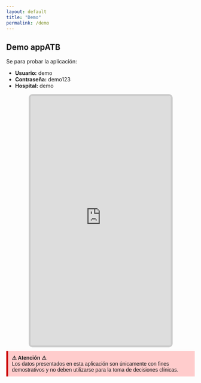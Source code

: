```yaml
---
layout: default
title: "Demo"
permalink: /demo
---
```

## Demo appATB
Se para probar la aplicación:
+ <b>Usuario:</b> demo
+ <b>Contraseña:</b> demo123
+ <b>Hospital:</b> demo

<div style="width: 375px; height: 667px;border-radius:10px; border: 5px solid #ccc; overflow: hidden; margin: 0 auto;">
    <iframe src="https:///appatb-staging.web.app" width="375" height="667" style="border: none;"></iframe>
</div>
<div style="background-color: #ffcccc; border-left: 5px solid #cc0000; padding: 10px; margin: 10px 0; font-family: Arial, sans-serif;">
    <strong>⚠ Atención ⚠</strong><br>
    Los datos presentados en esta aplicación son únicamente con fines demostrativos y no deben utilizarse para la toma de decisiones clínicas.
</div>